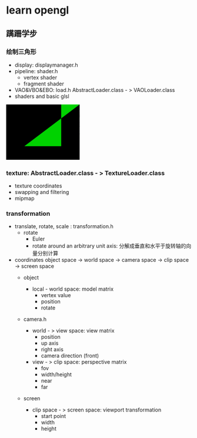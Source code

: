 # learn opengl

## 蹒跚学步
### 绘制三角形
- display: displaymanager.h 
- pipeline: shader.h
  - vertex shader
  - fragment shader
- VAO&VBO&EBO: load.h AbstractLoader.class - > VAOLoader.class
- shaders and basic glsl
<img src="https://github.com/tingxia1028/learnopengl/blob/master/readmeimgs/first_practice_triangles.png" alt="triangles" width="200" height="150" />

### texture: AbstractLoader.class - > TextureLoader.class
- texture coordinates
- swapping and filtering
- mipmap

### transformation
- translate, rotate, scale : transformation.h
  - rotate
    - Euler
    - rotate around an arbitrary unit axis: 分解成垂直和水平于旋转轴的向量分别计算
- coordinates
  object space -> world space -> camera space -> clip space -> screen space 
  - object
    - local - world space: model matrix
       - vertex value
       - position
       - rotate
  
  - camera.h
    - world - > view space: view matrix
        - position
        - up axis
        - right axis
        - camera direction (front)
    - view - > clip space: perspective matrix
        - fov
        - width/height
        - near
        - far
  
  - screen
    - clip space - > screen space:  viewport transformation
       - start point
       - width
       - height